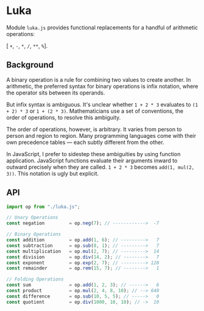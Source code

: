 # Luka

Module `luka.js` provides functional replacements for a handful of arithmetic operations:

[ `+`, `-`, `*`, `/`, `**`, `%`].

## Background

A binary operation is a rule for combining two values to create another. In arithmetic,
the preferred syntax for binary operations is infix notation, where the operator sits
between its operands.

But infix syntax is ambiguous. It's unclear whether `1 + 2 * 3` evaluates to `(1 + 2) * 3`
or `1 + (2 * 3)`. Mathematicians use a set of conventions, the order of operations, to resolve
this ambiguity.

The order of operations, however, is arbitrary. It varies from person to person and region to region.
Many programming languages come with their own precedence tables — each subtly different from the other.

In JavaScript, I prefer to sidestep these ambiguities by using function application.
JavaScript functions evaluate their arguments inward to outward precisely when they are called.
`1 + 2 * 3` becomes `add(1, mul(2, 3))`. This notation is ugly but explicit.

## API

```js
import op from "./luka.js";

// Unary Operations
const negation         = op.neg(7); // ------------>  -7

// Binary Operations
const addition         = op.add(1, 6); // --------->   7
const subtraction      = op.sub(8, 1); // --------->   7
const multiplication   = op.mul(2, 7); // --------->  14
const division         = op.div(14, 2); // -------->   7
const exponent         = op.exp(2, 7); // ---------> 128
const remainder        = op.rem(15, 7); // -------->   1

// Folding Operations
const sum              = op.add(1, 2, 3); // ------>   6
const product          = op.mul(2, 4, 8, 10); // --> 640
const difference       = op.sub(10, 5, 5); // ----->   0
const quotient         = op.div(1000, 10, 10); // ->  10
```
